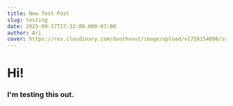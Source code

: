 ```yaml
---
title: New Test Post
slug: testing
date: 2025-09-17T17:32:00.000-07:00
author: Ari
cover: https://res.cloudinary.com/dxothvvut/image/upload/v1758154098/samples/cloudinary-logo-vector.svg
---
```

# Hi!

### I'm testing this out.
